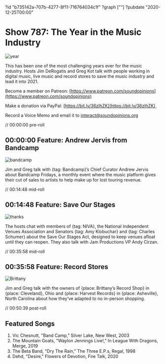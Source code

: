 ?id "b735142a-707b-4277-8f11-716764034c1f"
?graph [""]
?pubdate "2020-12-25T00:00"
# Show 787: The Year in the Music Industry
![year](https://static.soundopinions.org/images/2020/yearinmusic.jpeg)

This has been one of the most challenging years ever for the music industry. Hosts Jim DeRogatis and Greg Kot talk with people working in digital music, live music and record stores to save the music industry and lead it into 2021. 

Become a member on Patreon: [https://www.patreon.com/soundopinions](https://www.patreon.com/soundopinions)

Make a donation via PayPal: [https://bit.ly/36zIhZK](https://bit.ly/36zIhZK) 

Record a Voice Memo and email it to [interact@soundopinions.org](interact@soundopinions.org)


// 00:00:00 pre-roll


## 00:00:00 Feature: Andrew Jervis from Bandcamp
![bandcamp](https://static.soundopinions.org/images/2020/bandcamp.jpeg)

Jim and Greg talk with {tag: Bandcamp}’s Chief Curator Andrew Jervis about Bandcamp Fridays, a monthly event where the music platform gives their cut of sales to artists to help make up for lost touring revenue. 


// 00:14:48 mid-roll

## 00:14:48 Feature: Save Our Stages
![thanks](https://static.soundopinions.org/images/2020/thanks.jpeg)

The hosts chat with members of {tag: NIVA}, the National Independent Venues Association and Senators {tag: Amy Klobuchar} and {tag: Charles Schumer} about the Save Our Stages Act, designed to keep venues afloat until they can reopen. They also talk with Jam Productions VP Andy Cirzan.


// 00:35:58 mid-roll

## 00:35:58 Feature: Record Stores
![Brittany](https://static.soundopinions.org/images/2020/brittany.jpeg)

Jim and Greg talk with the owners of {place: Brittany’s Record Shop} in {place: Cleveland}, Ohio and {place: Harvest Records} in {place: Asheville}, North Carolina about how they’ve adapted to no in-person shopping. 


// 00:50:39 post-roll

## Featured Songs
1. Vic Chesnutt, "Band Camp," Silver Lake, New West, 2003
1. The Mountain Goats, "Waylon Jennings Live!," In League With Dragons, Merge, 2019
1. The Beta Band, "Dry The Rain," The Three E.P.s, Regal, 1998
1. Dehd, "Desire," Flowers of Devotion, Fire Talk, 2020
